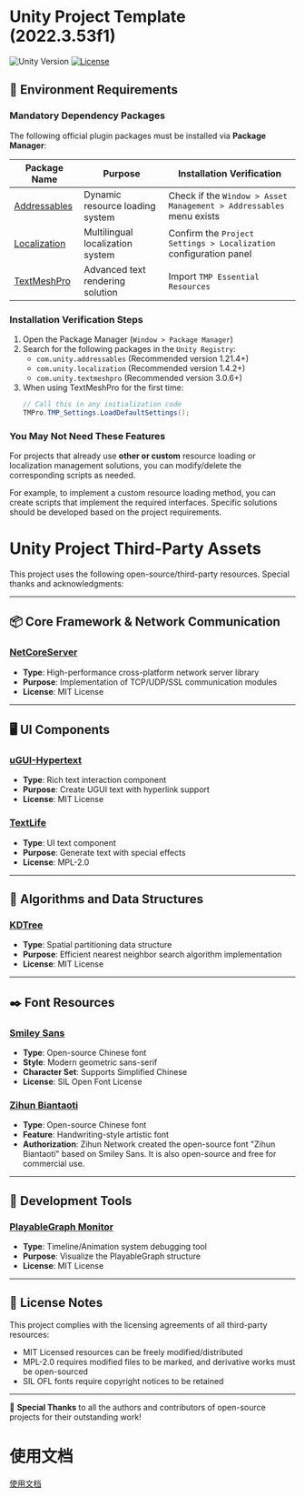 # Unity Project Template (2022.3.53f1)

![Unity Version](https://img.shields.io/badge/Unity-2022.3.53f1%20LTS-blue?logo=unity)
[![License](https://img.shields.io/badge/License-MIT-green.svg)](LICENSE.md)

## 🚨 Environment Requirements

### Mandatory Dependency Packages
The following official plugin packages must be installed via **Package Manager**:

| Package Name | Purpose | Installation Verification |
|--------------|---------|---------------------------|
| [Addressables](https://docs.unity3d.com/Packages/com.unity.addressables@1.21/manual/index.html) | Dynamic resource loading system | Check if the `Window > Asset Management > Addressables` menu exists |
| [Localization](https://docs.unity3d.com/Packages/com.unity.localization@1.4/manual/index.html) | Multilingual localization system | Confirm the `Project Settings > Localization` configuration panel |
| [TextMeshPro](https://docs.unity3d.com/Packages/com.unity.textmeshpro@3.0/manual/index.html) | Advanced text rendering solution | Import `TMP Essential Resources` |

### Installation Verification Steps
1. Open the Package Manager (`Window > Package Manager`)
2. Search for the following packages in the `Unity Registry`:
    - `com.unity.addressables` (Recommended version 1.21.4+)
    - `com.unity.localization` (Recommended version 1.4.2+)
    - `com.unity.textmeshpro` (Recommended version 3.0.6+)
3. When using TextMeshPro for the first time:
   ```csharp
   // Call this in any initialization code
   TMPro.TMP_Settings.LoadDefaultSettings(); 
   ```

### You May Not Need These Features
For projects that already use **other or custom** resource loading or localization management solutions, you can modify/delete the corresponding scripts as needed.

For example, to implement a custom resource loading method, you can create scripts that implement the required interfaces. Specific solutions should be developed based on the project requirements.

# Unity Project Third-Party Assets

This project uses the following open-source/third-party resources. Special thanks and acknowledgments:

---

## 📦 Core Framework & Network Communication
### [NetCoreServer](https://github.com/chronoxor/NetCoreServer)
- **Type**: High-performance cross-platform network server library
- **Purpose**: Implementation of TCP/UDP/SSL communication modules
- **License**: MIT License

---

## 🖥️ UI Components
### [uGUI-Hypertext](https://github.com/setchi/uGUI-Hypertext)
- **Type**: Rich text interaction component
- **Purpose**: Create UGUI text with hyperlink support
- **License**: MIT License

### [TextLife](https://flowus.cn/enjoygameclub/share/fa2ac259-3498-4282-8200-3caeef47caef)
- **Type**: UI text component
- **Purpose**: Generate text with special effects
- **License**: MPL-2.0

---

## 🧠 Algorithms and Data Structures
### [KDTree](https://github.com/viliwonka/KDTree)
- **Type**: Spatial partitioning data structure
- **Purpose**: Efficient nearest neighbor search algorithm implementation
- **License**: MIT License

---

## ✒️ Font Resources
### [Smiley Sans](https://github.com/atelier-anchor/smiley-sans)
- **Type**: Open-source Chinese font
- **Style**: Modern geometric sans-serif
- **Character Set**: Supports Simplified Chinese
- **License**: SIL Open Font License

### [Zihun Biantaoti](https://izihun.com/shangyongziti/7495.html)
- **Type**: Open-source Chinese font
- **Feature**: Handwriting-style artistic font
- **Authorization**: Zihun Network created the open-source font "Zihun Biantaoti" based on Smiley Sans. It is also open-source and free for commercial use.

---

## 🔧 Development Tools
### [PlayableGraph Monitor](https://github.com/SolarianZ/UnityPlayableGraphMonitorTool)
- **Type**: Timeline/Animation system debugging tool
- **Purpose**: Visualize the PlayableGraph structure
- **License**: MIT License

---

## 📜 License Notes
This project complies with the licensing agreements of all third-party resources:
- MIT Licensed resources can be freely modified/distributed
- MPL-2.0 requires modified files to be marked, and derivative works must be open-sourced
- SIL OFL fonts require copyright notices to be retained

---

🙏 **Special Thanks** to all the authors and contributors of open-source projects for their outstanding work!

# 使用文档

[使用文档](Doc/English/0.InfoOfUFlow.md)